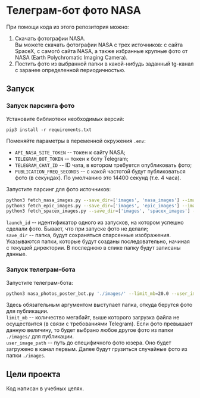 # Телеграм-бот фото NASA

При помощи кода из этого репозитория можно:
1) Скачать фотографии NASA.   
Вы можете скачать фотографии NASA с трех источников: с сайта SpaceX, c самогó сайта NASA, а также избранные крупные фото от NASA (Earth Polychromatic Imaging Camera).
2) Постить фото из выбранной папки в какой-нибудь заданный tg-канал с заранее определенной периодичностью.


## Запуск
### Запуск парсинга фото
Установите библиотеки необходимых версий:      
```
pip3 install -r requirements.txt
```
Поменяйте параметры в переменной окружения `.env`:
- `API_NASA_SITE_TOKEN` -- токен к сайту NASA;
- `TELEGRAM_BOT_TOKEN` -- токен к боту Telegram;
- `TELEGRAM_CHAT_ID` -- ID чата, в котором требуется опубликовать фото;
- `PUBLICATION_FREQ_SECONDS` -- с какой частотой будут публиковаться фото (в секундах). По умолчанию это 14400 секунд (т.е. 4 часа).

Запустите парсинг для фото источников:        
```bash
python3 fetch_nasa_images.py --save_dir=['images', 'nasa_images'] --images_num=50
python3 fetch_epic_images.py --save_dir=['images', 'epic_images'] --images_num=5
python3 fetch_spacex_images.py --save_dir=['images', 'spacex_images'] --launch_id='5eb87d47ffd86e000604b38a'
```
`launch_id` -- идентификатор одного из запусков, на котором успешно сделали фото. Бывает, что при запуске фото не делали;          
`save_dir` -- папка, будут сохраняться спарсенные изображения. Указываются папки, которые будут созданы последовательно, начиная с текущей директории. В последнюю в спике папку будут записаны данные. 

### Запуск телеграм-бота
Запустите телеграм-бота:     
```bash
python3 nasa_photos_poster_bot.py './images/' --limit_mb=20.0 --user_image_path './nasa_apod1.jpg'
```
Здесь обязательным аргументом выступает папка, откуда берутся фото для публикации.           
`limit_mb` -- количество мегабайт, выше которого загрузка файла не осуществится (в связи с требованиями Telegram). Если фото превышает данную величину, то будет выбрано любое другое фото из папки `./images/` для публикации.    
`user_image_path` -- путь до специфичного фото юзера. Оно будет загружено в канал первым. Далее будут грузиться случайные фото из папки `./images`.


## Цели проекта
Код написан в учебных целях.